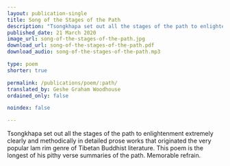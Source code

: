 ```yaml
---
layout: publication-single
title: Song of the Stages of the Path
description: "Tsongkhapa set out all the stages of the path to enlightenment extremely clearly and methodically in detailed prose works."
published_date: 21 March 2020
image_url: song-of-the-stages-of-the-path.jpg
download_url: song-of-the-stages-of-the-path.pdf
download_audio: song-of-the-stages-of-the-path.mp3

type: poem
shorter: true 

permalink: /publications/poem/:path/
translated_by: Geshe Graham Woodhouse
ordained_only: false

noindex: false

---
```


Tsongkhapa set out all the stages of the path to enlightenment extremely clearly and methodically in detailed prose works that originated the very popular lam rim genre of Tibetan Buddhist literature. This poem is the longest of his pithy verse summaries of the path. Memorable refrain.